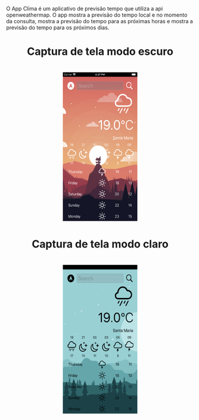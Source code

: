 
O App Clima é um aplicativo de previsão tempo que utiliza a api openweathermap.
O app mostra a previsão do tempo local e no momento da consulta, mostra a previsão do tempo para as próximas horas e mostra a previsão do tempo para os próximos dias.

<h1 align="center">
Captura de tela modo escuro
<h1>

<h2 align="center">
<img src="/image_readme/black.png" width="200" height="400" />
</h2>

<h1 align="center">
Captura de tela modo claro
<h1> 

<h2 align="center">
<img src="/image_readme/ligth.png" width="200" height="400" />
</h2>